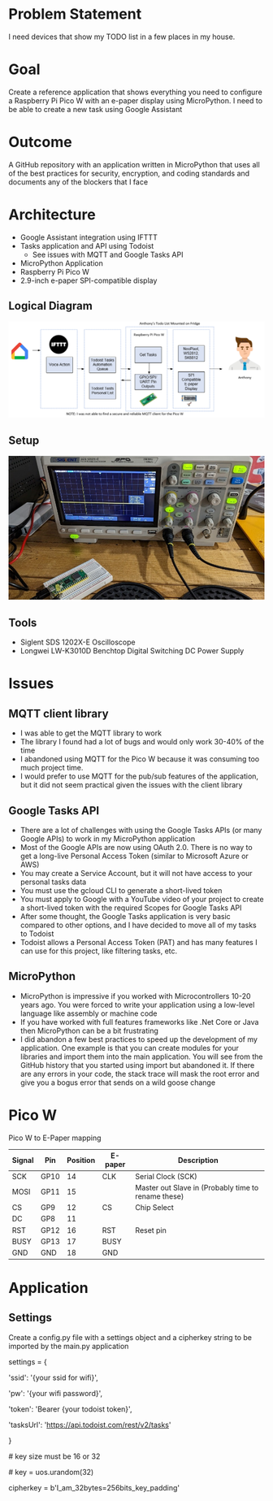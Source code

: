 # Problem Statement

I need devices that show my TODO list in a few places in my house.

# Goal

Create a reference application that shows everything you need to configure a Raspberry Pi Pico W with an e-paper display using MicroPython. I need to be able to create a new task using Google Assistant

# Outcome

A GitHub repository with an application written in MicroPython that uses all of the best practices for security, encryption, and coding standards and documents any of the blockers that I face

# Architecture

-   Google Assistant integration using IFTTT
-   Tasks application and API using Todoist
    -   See issues with MQTT and Google Tasks API
-   MicroPython Application
-   Raspberry Pi Pico W
-   2.9-inch e-paper SPI-compatible display

## Logical Diagram

![Diagram Description automatically generated](media/26cb755d4e0aee7028838f39bff997d5.png)

## Setup

![Graphical user interface Description automatically generated](media/e4a09f4e15197caaf01e9222a2d28338.jpeg)

## Tools

-   Siglent SDS 1202X-E Oscilloscope
-   Longwei LW-K3010D Benchtop Digital Switching DC Power Supply

# Issues

## MQTT client library

-   I was able to get the MQTT library to work
-   The library I found had a lot of bugs and would only work 30-40% of the time
-   I abandoned using MQTT for the Pico W because it was consuming too much project time.
-   I would prefer to use MQTT for the pub/sub features of the application, but it did not seem practical given the issues with the client library

## Google Tasks API

-   There are a lot of challenges with using the Google Tasks APIs (or many Google APIs) to work in my MicroPython application
-   Most of the Google APIs are now using OAuth 2.0. There is no way to get a long-live Personal Access Token (similar to Microsoft Azure or AWS)
-   You may create a Service Account, but it will not have access to your personal tasks data
-   You must use the gcloud CLI to generate a short-lived token
-   You must apply to Google with a YouTube video of your project to create a short-lived token with the required Scopes for Google Tasks API
-   After some thought, the Google Tasks application is very basic compared to other options, and I have decided to move all of my tasks to Todoist
-   Todoist allows a Personal Access Token (PAT) and has many features I can use for this project, like filtering tasks, etc.

## MicroPython

-   MicroPython is impressive if you worked with Microcontrollers 10-20 years ago. You were forced to write your application using a low-level language like assembly or machine code
-   If you have worked with full features frameworks like .Net Core or Java then MicroPython can be a bit frustrating
-   I did abandon a few best practices to speed up the development of my application. One example is that you can create modules for your libraries and import them into the main application. You will see from the GitHub history that you started using import but abandoned it. If there are any errors in your code, the stack trace will mask the root error and give you a bogus error that sends on a wild goose change

# Pico W

Pico W to E-Paper mapping

| **Signal** | **Pin** | **Position** | **E-paper** | **Description**                                     |
|------------|---------|--------------|-------------|-----------------------------------------------------|
| SCK        | GP10    | 14           |  CLK        | Serial Clock (SCK)                                  |
| MOSI       | GP11    | 15           |             | Master out Slave in (Probably time to rename these) |
| CS         | GP9     | 12           | CS          | Chip Select                                         |
| DC         | GP8     | 11           |             |                                                     |
| RST        | GP12    | 16           | RST         | Reset pin                                           |
| BUSY       | GP13    | 17           | BUSY        |                                                     |
| GND        | GND     | 18           | GND         |                                                     |

# Application

## 

## Settings

Create a config.py file with a settings object and a cipherkey string to be imported by the main.py application

settings = {

'ssid': '{your ssid for wifi}',

'pw': '{your wifi password}',

'token': 'Bearer {your todoist token}',

'tasksUrl': 'https://api.todoist.com/rest/v2/tasks'

}

\# key size must be 16 or 32

\# key = uos.urandom(32)

cipherkey = b'I_am_32bytes=256bits_key_padding'

```

```
